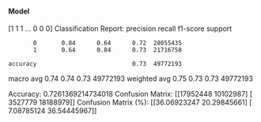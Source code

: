 #### Model
[1 1 1 ... 0 0 0]
Classification Report:
              precision    recall  f1-score   support

           0       0.84      0.64      0.72  28055435
           1       0.64      0.84      0.73  21716758

    accuracy                           0.73  49772193
   macro avg       0.74      0.74      0.73  49772193
weighted avg       0.75      0.73      0.73  49772193

Accuracy: 0.7261369214734018
Confusion Matrix:
[[17952448 10102987]
 [ 3527779 18188979]]
Confusion Matrix (%):
[[36.06923247 20.29845661]
 [ 7.08785124 36.54445967]]
